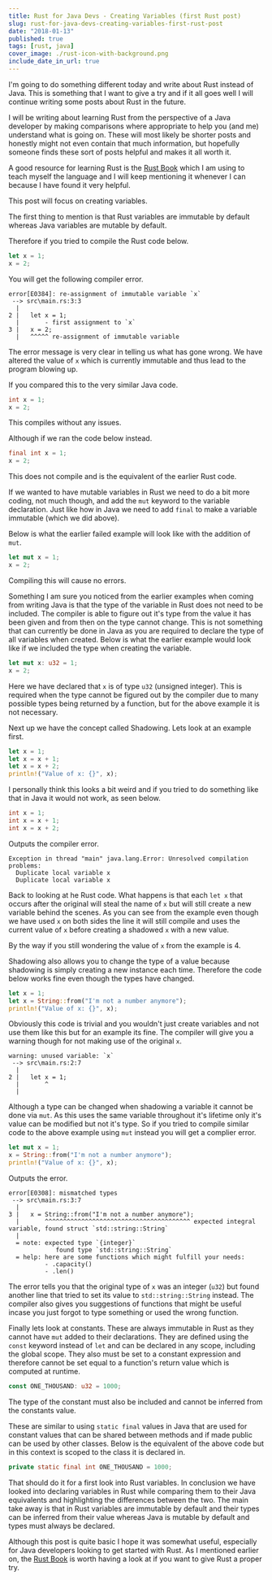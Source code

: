 ```yaml
---
title: Rust for Java Devs - Creating Variables (first Rust post)
slug: rust-for-java-devs-creating-variables-first-rust-post
date: "2018-01-13"
published: true
tags: [rust, java]
cover_image: ./rust-icon-with-background.png
include_date_in_url: true
---
```


I'm going to do something different today and write about Rust instead of Java. This is something that I want to give a try and if it all goes well I will continue writing some posts about Rust in the future.

I will be writing about learning Rust from the perspective of a Java developer by making comparisons where appropriate to help you (and me) understand what is going on. These will most likely be shorter posts and honestly might not even contain that much information, but hopefully someone finds these sort of posts helpful and makes it all worth it.

A good resource for learning Rust is the [Rust Book](https://doc.rust-lang.org/book/second-edition/ch01-00-introduction.html) which I am using to teach myself the language and I will keep mentioning it whenever I can because I have found it very helpful.

This post will focus on creating variables.

The first thing to mention is that Rust variables are immutable by default whereas Java variables are mutable by default.

Therefore if you tried to compile the Rust code below.

```rust
let x = 1;
x = 2;
```

You will get the following compiler error.

```
error[E0384]: re-assignment of immutable variable `x`
 --> src\main.rs:3:3
  |
2 |   let x = 1;
  |       - first assignment to `x`
3 |   x = 2;
  |   ^^^^^ re-assignment of immutable variable
```

The error message is very clear in telling us what has gone wrong. We have altered the value of `x` which is currently immutable and thus lead to the program blowing up.

If you compared this to the very similar Java code.

```java
int x = 1;
x = 2;
```

This compiles without any issues.

Although if we ran the code below instead.

```java
final int x = 1;
x = 2;
```

This does not compile and is the equivalent of the earlier Rust code.

If we wanted to have mutable variables in Rust we need to do a bit more coding, not much though, and add the `mut` keyword to the variable declaration. Just like how in Java we need to add `final` to make a variable immutable (which we did above).

Below is what the earlier failed example will look like with the addition of `mut`.

```rust
let mut x = 1;
x = 2;
```

Compiling this will cause no errors.

Something I am sure you noticed from the earlier examples when coming from writing Java is that the type of the variable in Rust does not need to be included. The compiler is able to figure out it's type from the value it has been given and from then on the type cannot change. This is not something that can currently be done in Java as you are required to declare the type of all variables when created. Below is what the earlier example would look like if we included the type when creating the variable.

```rust
let mut x: u32 = 1;
x = 2;
```

Here we have declared that `x` is of type `u32` (unsigned integer). This is required when the type cannot be figured out by the compiler due to many possible types being returned by a function, but for the above example it is not necessary.

Next up we have the concept called Shadowing. Lets look at an example first.

```rust
let x = 1;
let x = x + 1;
let x = x + 2;
println!("Value of x: {}", x);
```

I personally think this looks a bit weird and if you tried to do something like that in Java it would not work, as seen below.

```java
int x = 1;
int x = x + 1;
int x = x + 2;
```

Outputs the compiler error.

```
Exception in thread "main" java.lang.Error: Unresolved compilation problems: 
  Duplicate local variable x
  Duplicate local variable x
```

Back to looking at he Rust code. What happens is that each `let x` that occurs after the original will steal the name of `x` but will still create a new variable behind the scenes. As you can see from the example even though we have used `x` on both sides the line it will still compile and uses the current value of `x` before creating a shadowed `x` with a new value.

By the way if you still wondering the value of `x` from the example is 4.

Shadowing also allows you to change the type of a value because shadowing is simply creating a new instance each time. Therefore the code below works fine even though the types have changed.

```rust
let x = 1;
let x = String::from("I'm not a number anymore");
println!("Value of x: {}", x);
```

Obviously this code is trivial and you wouldn't just create variables and not use them like this but for an example its fine. The compiler will give you a warning though for not making use of the original `x`.

```
warning: unused variable: `x`
 --> src\main.rs:2:7
  |
2 |   let x = 1;
  |       ^
  |
```

Although a type can be changed when shadowing a variable it cannot be done via `mut`. As this uses the same variable throughout it's lifetime only it's value can be modified but not it's type. So if you tried to compile similar code to the above example using `mut` instead you will get a complier error.

```rust
let mut x = 1;
x = String::from("I'm not a number anymore");
println!("Value of x: {}", x);
```

Outputs the error.

```
error[E0308]: mismatched types
 --> src\main.rs:3:7
  |
3 |   x = String::from("I'm not a number anymore");
  |       ^^^^^^^^^^^^^^^^^^^^^^^^^^^^^^^^^^^^^^^^ expected integral variable, found struct `std::string::String`
  |
  = note: expected type `{integer}`
             found type `std::string::String`
  = help: here are some functions which might fulfill your needs:
          - .capacity()
          - .len()
```

The error tells you that the original type of `x` was an integer (`u32`) but found another line that tried to set its value to `std::string::String` instead. The compiler also gives you suggestions of functions that might be useful incase you just forgot to type something or used the wrong function.

Finally lets look at constants. These are always immutable in Rust as they cannot have `mut` added to their declarations. They are defined using the `const` keyword instead of `let` and can be declared in any scope, including the global scope. They also must be set to a constant expression and therefore cannot be set equal to a function's return value which is computed at runtime.

```rust
const ONE_THOUSAND: u32 = 1000;
```

The type of the constant must also be included and cannot be inferred from the constants value.

These are similar to using `static final` values in Java that are used for constant values that can be shared between methods and if made public can be used by other classes. Below is the equivalent of the above code but in this context is scoped to the class it is declared in.

```java
private static final int ONE_THOUSAND = 1000;
```

That should do it for a first look into Rust variables. In conclusion we have looked into declaring variables in Rust while comparing them to their Java equivalents and highlighting the differences between the two. The main take away is that in Rust variables are immutable by default and their types can be inferred from their value whereas Java is mutable by default and types must always be declared.

Although this post is quite basic I hope it was somewhat useful, especially for Java developers looking to get started with Rust. As I mentioned earlier on, the [Rust Book](https://doc.rust-lang.org/book/second-edition/ch01-00-introduction.html) is worth having a look at if you want to give Rust a proper try.